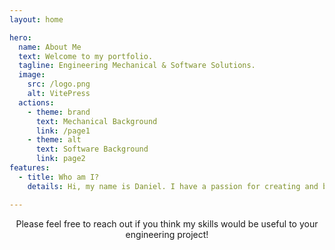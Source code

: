 ```yaml
---
layout: home

hero:
  name: About Me
  text: Welcome to my portfolio.
  tagline: Engineering Mechanical & Software Solutions. 
  image:
    src: /logo.png
    alt: VitePress
  actions:
    - theme: brand
      text: Mechanical Background
      link: /page1
    - theme: alt
      text: Software Background
      link: page2
features:
  - title: Who am I?
    details: Hi, my name is Daniel. I have a passion for creating and building innovative engineering solutions. I have 6 years of experience in the aerospace industry doing a variety of engineering tasks ranging from aircraft design, software development, data science, and test engineering.. 

---
```

<html>
    <p style="text-align: center;">
      Please feel free to reach out if you think my skills would be useful to your engineering project! 
    </p>
    </html>

